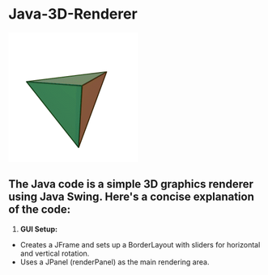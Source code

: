 # Java-3D-Renderer
![](https://github.com/NikhilKalloli/Java-3D-Renderer/blob/main/assets/tetrahedron.gif)

## The Java code is a simple 3D graphics renderer using Java Swing. Here's a concise explanation of the code:
1. **GUI Setup:**
- Creates a JFrame and sets up a BorderLayout with sliders for horizontal and vertical rotation.
- Uses a JPanel (renderPanel) as the main rendering area.
